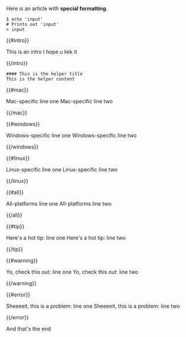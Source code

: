Here is an article with **special formatting**.

``` command-line
$ echo 'input'
# Prints out 'input'
> input
```

{{#intro}}

This is an intro
I hope u liek it

{{/intro}}

``` helper
#### This is the helper title
This is the helper content
```

{{#mac}}

Mac-specific line one
Mac-specific line two

{{/mac}}

{{#windows}}

Windows-specific line one
Windows-specific line two

{{/windows}}

{{#linux}}

Linux-specific line one
Linux-specific line two

{{/linux}}

{{#all}}

All-platforms line one
All-platforms line two

{{/all}}

{{#tip}}

Here's a hot tip: line one
Here's a hot tip: line two

{{/tip}}

{{#warning}}

Yo, check this out: line one
Yo, check this out: line two

{{/warning}}

{{#error}}

Sheeeeit, this is a problem: line one
Sheeeeit, this is a problem: line two

{{/error}}

And that's the end
